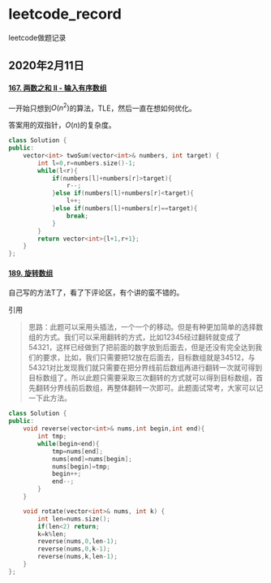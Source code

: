 # leetcode_record
 leetcode做题记录



## 2020年2月11日

#### [167. 两数之和 II - 输入有序数组](https://leetcode-cn.com/problems/two-sum-ii-input-array-is-sorted/)

一开始只想到$O(n^2)$的算法，TLE，然后一直在想如何优化。

答案用的双指针，$O(n)$的复杂度。

```c++
class Solution {
public:
    vector<int> twoSum(vector<int>& numbers, int target) {
        int l=0,r=numbers.size()-1;
        while(l<r){
            if(numbers[l]+numbers[r]>target){
                r--;
            }else if(numbers[l]+numbers[r]<target){
                l++;
            }else if(numbers[l]+numbers[r]==target){
                break;
            }
        }
        return vector<int>{l+1,r+1};
    }
};
```

#### [189. 旋转数组](https://leetcode-cn.com/problems/rotate-array/)

自己写的方法T了，看了下评论区，有个讲的蛮不错的。

引用

>  思路：此题可以采用头插法，一个一个的移动。但是有种更加简单的选择数组的方式。我们可以采用翻转的方式，比如12345经过翻转就变成了54321，这样已经做到了把前面的数字放到后面去，但是还没有完全达到我们的要求，比如，我们只需要把12放在后面去，目标数组就是34512，与54321对比发现我们就只需要在把分界线前后数组再进行翻转一次就可得到目标数组了。所以此题只需要采取三次翻转的方式就可以得到目标数组，首先翻转分界线前后数组，再整体翻转一次即可。此题面试常考，大家可以记一下此方法。 

```c++
class Solution {
public:
    void reverse(vector<int>& nums,int begin,int end){
        int tmp;
        while(begin<end){
            tmp=nums[end];
            nums[end]=nums[begin];
            nums[begin]=tmp;
            begin++;
            end--;
        }
    }

    void rotate(vector<int>& nums, int k) {
        int len=nums.size();
        if(len<2) return;
        k=k%len;
        reverse(nums,0,len-1);
        reverse(nums,0,k-1);
        reverse(nums,k,len-1);
    }
};
```

